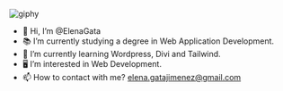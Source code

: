 ![giphy](https://user-images.githubusercontent.com/99325782/206218953-ef357d30-130d-46a3-b3dc-90e610fffdaa.gif)

- 👋 Hi, I’m @ElenaGata
- 📚 I’m currently studying a degree in Web Application Development.
- 🌱 I’m currently learning Wordpress, Divi and Tailwind.
- 🖥 I’m interested in Web Development.
- 📫 How to contact with me? elena.gatajimenez@gmail.com

